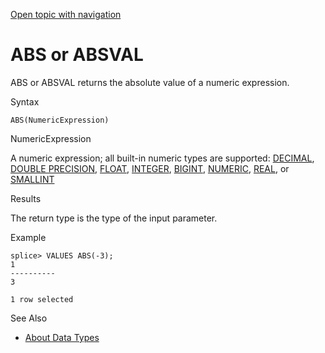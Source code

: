 [Open topic with navigation](../../../index.html#Shared/SQLReference/BuiltInFcns/Abs.html)

<a href="" id="BuiltInFcns.Abs"></a>[]()ABS or []()ABSVAL
=========================================================

<span class="CodeFont">ABS</span> or <span class="CodeFont">ABSVAL</span> returns the absolute value of a numeric expression.

Syntax

``` FcnSyntax
ABS(NumericExpression)
```

NumericExpression

A numeric expression; all built-in numeric types are supported: [<span class="CodeFont">DECIMAL</span>](../DataTypes/Decimal.html), [<span class="CodeFont">DOUBLE PRECISION</span>](../DataTypes/DoublePrecision.html), [<span class="CodeFont">FLOAT</span>](../DataTypes/Float.html), [<span class="CodeFont">INTEGER</span>](../DataTypes/Integer.html), [<span class="CodeFont">BIGINT</span>](../DataTypes/BigInt.html), [<span class="CodeFont">NUMERIC</span>](../DataTypes/Numeric.html), [<span class="CodeFont">REAL</span>](../DataTypes/Real.html), or [<span class="CodeFont">SMALLINT</span>](../DataTypes/SmallInt.html)

Results

The return type is the type of the input parameter.

Example

``` Example
splice> VALUES ABS(-3);
1
----------
3

1 row selected
```

See Also

-   [About Data Types](../DataTypes/Intro.DataTypes.html)

 


